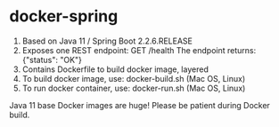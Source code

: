 # docker-spring

1. Based on Java 11 / Spring Boot 2.2.6.RELEASE
2. Exposes one REST endpoint: GET /health 
The endpoint returns: {"status": "OK"}
3. Contains Dockerfile to build docker image, layered
4. To build docker image, use: docker-build.sh (Mac OS, Linux)
5. To run docker container, use: docker-run.sh (Mac OS, Linux)


Java 11 base Docker images are huge! 
Please be patient during Docker build.